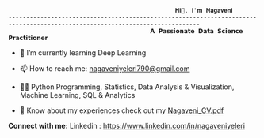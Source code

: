                                                    𝐇𝐢👋, 𝐈'𝐦 𝐍𝐚𝐠𝐚𝐯𝐞𝐧𝐢
    ----------------------------------------------------------------------------------------------------------------------------
                                            𝗔 𝗣𝗮𝘀𝘀𝗶𝗼𝗻𝗮𝘁𝗲 𝗗𝗮𝘁𝗮 𝗦𝗰𝗶𝗲𝗻𝗰𝗲 𝗣𝗿𝗮𝗰𝘁𝗶𝘁𝗶𝗼𝗻𝗲𝗿

- 🌱 I’m currently learning Deep Learning
  
- 📫 How to reach me: nagaveniyeleri790@gmail.com
  
- 👨‍💻 Python Programming, Statistics, Data Analysis & Visualization, Machine Learning, SQL & Analytics

- 📄 Know about my experiences check out my [Nagaveni_CV.pdf](https://github.com/Nagaveni790/Nagaveni790/files/12323663/Nagaveni_CV.pdf)

**Connect with me:**
Linkedin : https://www.linkedin.com/in/nagaveniyeleri
